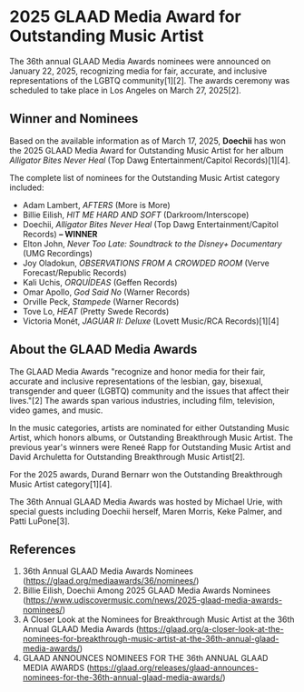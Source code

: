 # 2025 GLAAD Media Award for Outstanding Music Artist

The 36th annual GLAAD Media Awards nominees were announced on January 22, 2025, recognizing media for fair, accurate, and inclusive representations of the LGBTQ community[1][2]. The awards ceremony was scheduled to take place in Los Angeles on March 27, 2025[2].

## Winner and Nominees

Based on the available information as of March 17, 2025, **Doechii** has won the 2025 GLAAD Media Award for Outstanding Music Artist for her album *Alligator Bites Never Heal* (Top Dawg Entertainment/Capitol Records)[1][4].

The complete list of nominees for the Outstanding Music Artist category included:

- Adam Lambert, *AFTERS* (More is More)
- Billie Eilish, *HIT ME HARD AND SOFT* (Darkroom/Interscope)
- Doechii, *Alligator Bites Never Heal* (Top Dawg Entertainment/Capitol Records) **– WINNER**
- Elton John, *Never Too Late: Soundtrack to the Disney+ Documentary* (UMG Recordings)
- Joy Oladokun, *OBSERVATIONS FROM A CROWDED ROOM* (Verve Forecast/Republic Records)
- Kali Uchis, *ORQUÍDEAS* (Geffen Records)
- Omar Apollo, *God Said No* (Warner Records)
- Orville Peck, *Stampede* (Warner Records)
- Tove Lo, *HEAT* (Pretty Swede Records)
- Victoria Monét, *JAGUAR II: Deluxe* (Lovett Music/RCA Records)[1][4]

## About the GLAAD Media Awards

The GLAAD Media Awards "recognize and honor media for their fair, accurate and inclusive representations of the lesbian, gay, bisexual, transgender and queer (LGBTQ) community and the issues that affect their lives."[2] The awards span various industries, including film, television, video games, and music.

In the music categories, artists are nominated for either Outstanding Music Artist, which honors albums, or Outstanding Breakthrough Music Artist. The previous year's winners were Reneé Rapp for Outstanding Music Artist and David Archuletta for Outstanding Breakthrough Music Artist[2].

For the 2025 awards, Durand Bernarr won the Outstanding Breakthrough Music Artist category[1][4].

The 36th Annual GLAAD Media Awards was hosted by Michael Urie, with special guests including Doechii herself, Maren Morris, Keke Palmer, and Patti LuPone[3].

## References

1. 36th Annual GLAAD Media Awards Nominees (https://glaad.org/mediaawards/36/nominees/)
2. Billie Eilish, Doechii Among 2025 GLAAD Media Awards Nominees (https://www.udiscovermusic.com/news/2025-glaad-media-awards-nominees/)
3. A Closer Look at the Nominees for Breakthrough Music Artist at the 36th Annual GLAAD Media Awards (https://glaad.org/a-closer-look-at-the-nominees-for-breakthrough-music-artist-at-the-36th-annual-glaad-media-awards/)
4. GLAAD ANNOUNCES NOMINEES FOR THE 36th ANNUAL GLAAD MEDIA AWARDS (https://glaad.org/releases/glaad-announces-nominees-for-the-36th-annual-glaad-media-awards/)